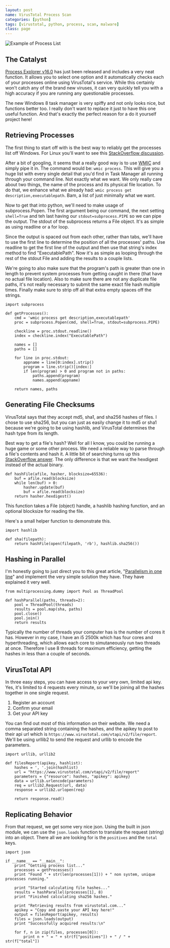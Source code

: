 ```yaml
---
layout: post
name: VirusTotal Process Scan
categories: [python]
tags: [virustotal, python, process, scan, malware]
class: page
---
```


![Example of Process List](/images//process-list-virustotal-python-example.png)

## The Catalyst

[Process Explorer v16.0](http://technet.microsoft.com/en-us/sysinternals/bb896653) has just been released and includes a very neat function. It allows you to select one option and it automatically checks each of your processes online using VirusTotal's service. While this certainly won't catch any of the brand new viruses, it can very quickly tell you with a high accuracy if you are running any questionable processes.

The new Windows 8 task manager is very spiffy and not only looks nice, but functions better too. I really don't want to replace it just to have this one useful function. And that's exactly the perfect reason for a do it yourself project here!

## Retrieving Processes

The first thing to start off with is the best way to reliably get the processes list off Windows. For Linux you'll want to see this [StackOverflow discussion](http://stackoverflow.com/questions/2703640/process-list-on-linux-via-python).

After a bit of googling, it seems that a really good way is to use [WMIC](http://technet.microsoft.com/en-us/library/bb742610.aspx) and simply pipe it in. The command would be: `wmic process`. This will give you a huge list with every single detail that you'd find in Task Manager all running through your command line. Not exactly what we want. We only really care about two things, the name of the process and its physical file location. To do that, we enhance what we already had: `wmic process get description,executablepath`. Bam, a list of just minimally what we want.

Now to get that into python, we'll need to make usage of subprocess.Popen. The first argument being our command, the next setting `shell=True` and teh last having our `stdout=subprocess.PIPE` so we can pipe the output. The stdout of the subprocess returns a File object. It's as simple as using readline or a for loop.

Since the output is spaced out from each other, rather than tabs, we'll have to use the first line to determine the position of all the processes' paths. Use readline to get the first line of the output and then use that string's index method to find "ExecutablePath". Now it's as simple as looping through the rest of the stdout File and adding the results to a couple lists.

We're going to also make sure that the program's path is greater than one in length to prevent system processes from getting caught in there (that have no actual file location). Also to make sure there are not any duplicate file paths, it's not really necessary to submit the same exact file hash multiple times. Finally make sure to strip off all that extra empty spaces off the strings.

    import subprocess
    
    def getProcesses():
    	cmd = 'wmic process get description,executablepath'
    	proc = subprocess.Popen(cmd, shell=True, stdout=subprocess.PIPE)
    
    	checkline = proc.stdout.readline()
    	index = checkline.index("ExecutablePath")
    
    	names = []
    	paths = []
    
    	for line in proc.stdout:
    		appname = line[0:index].strip()
    		program = line.strip()[index:]
    		if len(program) > 0 and program not in paths:
    			paths.append(program)
    			names.append(appname)
    
    	return names, paths

## Generating File Checksums

VirusTotal says that they accept md5, sha1, and sha256 hashes of files. I chose to use sha256, but you can just as easily change it to md5 or sha1 because we're going to be using hashlib, and VirusTotal determines the hash type from its length.

Best way to get a file's hash? Well for all I know, you could be running a huge game or some other process. We need a reliable way to parse through a file's contents and hash it. A little bit of searching turns up this [StackOverflow answer](http://stackoverflow.com/questions/3431825/python-generating-a-md5-checksum-of-a-file). The only difference is that we want the hexdigest instead of the actual binary.

    def hashFile(afile, hasher, blocksize=65536):
        buf = afile.read(blocksize)
        while len(buf) > 0:
            hasher.update(buf)
            buf = afile.read(blocksize)
        return hasher.hexdigest()

This function takes a File (object) handle, a hashlib hashing function, and an optional blocksize for reading the file.

Here's a small helper function to demonstrate this.

    import hashlib
    
    def sha(filepath):
    	return hashFile(open(filepath, 'rb'), hashlib.sha256())

## Hashing in Parallel

I'm honestly going to just direct you to this great article, "[Parallelism in one line](https://medium.com/building-things-on-the-internet/40e9b2b36148)" and implement the very simple solution they have. They have explained it very well.

    from multiprocessing.dummy import Pool as ThreadPool
    
    def hashParallel(paths, threads=2):
    	pool = ThreadPool(threads)
    	results = pool.map(sha, paths)
    	pool.close()
    	pool.join()
    	return results

Typically the number of threads your computer has is the number of cores it has. However in my case, I have an i5 2500k which has four cores and hyperthreading, which allows each core to simutaneously run two threads at once. Therefore I use 8 threads for maximum efficiency, getting the hashes in less than a couple of seconds.

## VirusTotal API

In three easy steps, you can have access to your very own, limited api key. Yes, it's limited to 4 requests every minute, so we'll be joining all the hashes together in one single request.

1. Register an account
2. Confirm your email
3. Get your API key

You can find out most of this information on their website. We need a comma separated string containing the hashes, and the apikey to post to their api url which is `https://www.virustotal.com/vtapi/v2/file/report`. We'll be using urllib2 to send the request and urllib to encode the parameters.

    import urllib, urllib2
    
    def filesReport(apikey, hashlist):
    	hashes = ', '.join(hashlist)
    	url = "https://www.virustotal.com/vtapi/v2/file/report"
    	parameters = {"resource": hashes, "apikey": apikey}
    	data = urllib.urlencode(parameters)
    	req = urllib2.Request(url, data)
    	response = urllib2.urlopen(req)
    
    	return response.read()

## Replicating Behavior

From that request, we get some very nice json. Using the built in json module, we can use the `json.loads` function to translate the request (string) into an object. There all we are looking for is the `positives` and the `total` keys.

    import json
    
    if __name__ == "__main__":
    	print "Getting process list..."
    	processes = getProcesses()
    	print "Found " + str(len(processes[1])) + " non system, unique processes running."
    
    	print "Started calculating file hashes..."
    	results = hashParallel(processes[1], 8)
    	print "Finished calculating sha256 hashes."
    
    	print "Retrieving results from virustotal.com..."
    	apikey = "Copy and paste your API key here!"
    	output = filesReport(apikey, results)
    	files = json.loads(output)
    	print "Successfully acquired results:\n"
    
    	for f, n in zip(files, processes[0]):
    		print n + " = " + str(f["positives"]) + " / " + str(f["total"])
